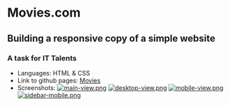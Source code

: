 # Movies.com

## Building a responsive copy of a simple website

### A task for IT Talents
- Languages: HTML & CSS
- Link to github pages: [Movies](https://iliev-nikola.github.io/Movies.com/)
- Screenshots:
  [![main-view.png](https://i.postimg.cc/DZqQSkt6/main-view.png)](https://postimg.cc/r0wRHbyR)
  [![desktop-view.png](https://i.postimg.cc/xTsvJPFw/desktop-view.png)](https://postimg.cc/56CYD8Jg)
  [![mobile-view.png](https://i.postimg.cc/KzyBSpRM/mobile-view.png)](https://postimg.cc/SXDJcrLS)
  [![sidebar-mobile.png](https://i.postimg.cc/SRS9jXLQ/sidebar-mobile.png)](https://postimg.cc/YGP0sCyT)
